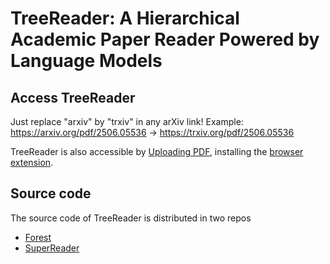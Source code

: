 # TreeReader: A Hierarchical Academic Paper Reader Powered by Language Models

## Access TreeReader

Just replace "arxiv" by "trxiv" in any arXiv link! Example: https://arxiv.org/pdf/2506.05536 -> https://trxiv.org/pdf/2506.05536

TreeReader is also accessible by [Uploading PDF](https://worker.treer.ai/upload), installing the [browser extension](https://chromewebstore.google.com/detail/treereader/nhgffkcciononplndadobbkoomkjknkm).

## Source code

The source code of TreeReader is distributed in two repos

- [Forest](https://github.com/EvoEvolver/Forest)
- [SuperReader](https://github.com/EvoEvolver/SuperReader)
